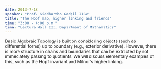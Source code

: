```yaml
---
date: 2013-7-18
speaker: "Prof. Siddhartha Gadgil IISc"
title: "The Hopf map, higher linking and friends"
time: "3:00 - 4:00 p.m." 
time: "Lecture Hall III, Department of Mathematics"
---
```

Basic Algebraic Topology is built on considering objects (such as differential forms) up to boundary (e.g., exterior derivative). However, there is more structure in chains and boundaries that can be extracted by not immediately passing to quotients. We will discuss elementary examples of this, such as the Hopf invariant and Milnor's higher linking.
